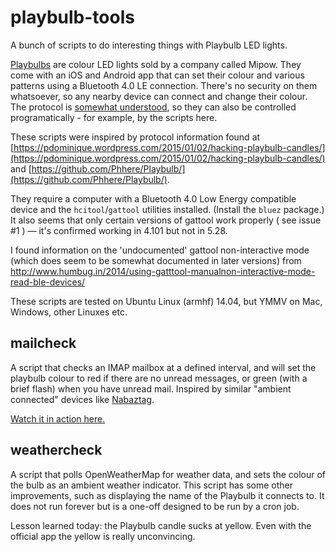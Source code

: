 # playbulb-tools
A bunch of scripts to do interesting things with Playbulb LED lights.

[Playbulbs](http://www.playbulb.com/) are colour LED lights sold by a company called Mipow. They come with an iOS and Android app that can set their colour and various patterns using a Bluetooth 4.0 LE connection. There's no security on them whatsoever, so any nearby device can connect and change their colour. The protocol is [somewhat understood](https://pdominique.wordpress.com/2015/01/02/hacking-playbulb-candles/), so they can also be controlled programatically - for example, by the scripts here.

These scripts were inspired by protocol information found at [https://pdominique.wordpress.com/2015/01/02/hacking-playbulb-candles/](https://pdominique.wordpress.com/2015/01/02/hacking-playbulb-candles/) and [https://github.com/Phhere/Playbulb/](https://github.com/Phhere/Playbulb/).

They require a computer with a Bluetooth 4.0 Low Energy compatible device and the `hcitool`/`gattool` utilities installed. (Install the `bluez` package.) It also seems that only certain versions of gattool work properly ( see issue #1 ) &mdash; it's confirmed working in 4.101 but not in 5.28.

I found information on the 'undocumented' gattool non-interactive mode (which does seem to be somewhat documented in later versions) from http://www.humbug.in/2014/using-gatttool-manualnon-interactive-mode-read-ble-devices/

These scripts are tested on Ubuntu Linux (armhf) 14.04, but YMMV on Mac, Windows, other Linuxes etc.

## mailcheck

A script that checks an IMAP mailbox at a defined interval, and will set the playbulb colour to red if there are no unread messages, or green (with a brief flash) when you have unread mail. Inspired by similar "ambient connected" devices like [Nabaztag](https://en.wikipedia.org/wiki/Nabaztag).

[Watch it in action here.](https://vimeo.com/119624218)

## weathercheck

A script that polls OpenWeatherMap for weather data, and sets the colour of the bulb as an ambient weather indicator. This script has some other improvements, such as displaying the name of the Playbulb it connects to. It does not run forever but is a one-off designed to be run by a cron job.

Lesson learned today: the Playbulb candle sucks at yellow. Even with the official app the yellow is really unconvincing.
